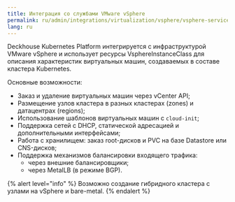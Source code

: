 ```yaml
---
title: Интеграция со службами VMware vSphere
permalink: ru/admin/integrations/virtualization/vsphere/vsphere-services.html
lang: ru
---
```


Deckhouse Kubernetes Platform интегрируется с инфраструктурой VMware vSphere и использует ресурсы VsphereInstanceClass для описания характеристик виртуальных машин, создаваемых в составе кластера Kubernetes.

Основные возможности:

- Заказ и удаление виртуальных машин через vCenter API;
- Размещение узлов кластера в разных кластерах (zones) и датацентрах (regions);
- Использование шаблонов виртуальных машин с `cloud-init`;
- Поддержка сетей с DHCP, статической адресацией и дополнительными интерфейсами;
- Работа с хранилищем: заказ root-дисков и PVC на базе Datastore или CNS-дисков;
- Поддержка механизмов балансировки входящего трафика:
  - через внешние балансировщики;
  - через MetalLB (в режиме BGP).

{% alert level="info" %}
Возможно создание гибридного кластера с узлами на vSphere и bare-metal.
{% endalert %}
